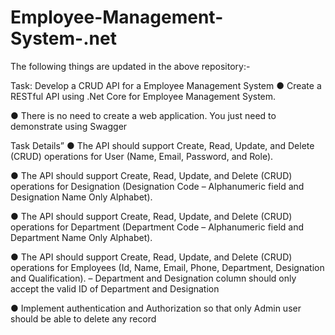 # Employee-Management-System-.net

The following things are updated in the above repository:-


Task: Develop a CRUD API for a Employee Management System
● Create a RESTful API using .Net Core for Employee Management System.

● There is no need to create a web application. You just need to demonstrate using Swagger


Task Details”
● The API should support Create, Read, Update, and Delete (CRUD) operations for User
(Name, Email, Password, and Role).

● The API should support Create, Read, Update, and Delete (CRUD) operations for Designation
(Designation Code – Alphanumeric field and Designation Name Only Alphabet).

● The API should support Create, Read, Update, and Delete (CRUD) operations for Department
(Department Code – Alphanumeric field and Department Name Only Alphabet).

● The API should support Create, Read, Update, and Delete (CRUD) operations for Employees
(Id, Name, Email, Phone, Department, Designation and Qualification). – Department and
Designation column should only accept the valid ID of Department and Designation

● Implement authentication and Authorization so that only Admin user should be able to
delete any record
